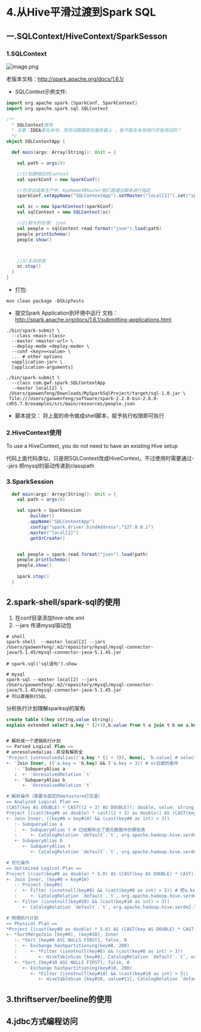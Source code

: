 # 4.从Hive平滑过渡到Spark SQL

## 一.SQLContext/HiveContext/SparkSesson

### 1.SQLContext
![image.png](https://upload-images.jianshu.io/upload_images/7220971-7e390a4d3fdf704d.png?imageMogr2/auto-orient/strip%7CimageView2/2/w/1240)

老版本文档：http://spark.apache.org/docs/1.6.1/


- SQLContext示例文件:

```scala
import org.apache.spark.{SparkConf, SparkContext}
import org.apache.spark.sql.SQLContext

/**
  * SQLContext使用
  * 注意：IDEA是在本地，而测试数据是在服务器上 ，能不能在本地进行开发测试的？
  */
object SQLContextApp {

  def main(args: Array[String]): Unit = {

    val path = args(0)

    //1)创建相应的Context
    val sparkConf = new SparkConf()

    //在测试或者生产中，AppName和Master我们是通过脚本进行指定
    sparkConf.setAppName("SQLContextApp").setMaster("local[2]").set("spark.driver.bindAddress","127.0.0.1")

    val sc = new SparkContext(sparkConf)
    val sqlContext = new SQLContext(sc)

    //2)相关的处理: json
    val people = sqlContext.read.format("json").load(path)
    people.printSchema()
    people.show()



    //3)关闭资源
    sc.stop()
  }
}
```

- 打包:
```shell
mvn clean package -DSkipTests
```

- 提交Spark Application到环境中运行
文档： http://spark.apache.org/docs/1.6.1/submitting-applications.html

```
./bin/spark-submit \
  --class <main-class>
  --master <master-url> \
  --deploy-mode <deploy-mode> \
  --conf <key>=<value> \
  ... # other options
  <application-jar> \
  [application-arguments]
  
./bin/spark-submit \
  --class com.gwf.spark.SQLContextApp
  --master local[2] \
 /Users/gaowenfeng/Downloads/MySparkSqlProject/target/sql-1.0.jar \
 file:///Users/gaowenfeng/software/spark-2.2.0-bin-2.6.0-cdh5.7.0/examples/src/main/resources/people.json

```

- 脚本提交：
将上面的命令做成shell脚本，赋予执行权限即可执行
### 2.HiveContext使用

To use a HiveContext, you do not need to have an existing Hive setup

代码上面代码类似，只是把SQLContext改成HiveContext。不过使用时需要通过--jars 把mysql的驱动传递到classpath

### 3.SparkSession

```scala
  def main(args: Array[String]): Unit = {
    val path = args(0)

    val spark = SparkSession
        .builder()
        .appName("SQLContextApp")
        .config("spark.driver.bindAddress","127.0.0.1")
        .master("local[2]")
        .getOrCreate()


    val people = spark.read.format("json").load(path)
    people.printSchema()
    people.show()
    
    spark.stop()
  }
```


## 2.spark-shell/spark-sql的使用


1. 在conf目录添加hive-site.xml
2. --jars 传递mysql驱动包

```shell
# shell
spark-shell  --master local[2] --jars /Users/gaowenfeng/.m2/repository/mysql/mysql-connector-java/5.1.45/mysql-connector-java-5.1.45.jar

# spark.sql('sql语句').show

# mysql
spark-sql --master local[2] --jars /Users/gaowenfeng/.m2/repository/mysql/mysql-connector-java/5.1.45/mysql-connector-java-5.1.45.jar
# 可以直接执行SQL
```

分析执行计划理解sparksql的架构

```sql
create table t(key string,value string);
explain extended select a.key * (2+3),b.value from t a join t b on a.key = b.key and a.key > 3;


# 解析成一个逻辑执行计划
== Parsed Logical Plan ==
# unresolvedalias：并没有解析全
'Project [unresolvedalias(('a.key * (2 + 3)), None), 'b.value] # select 的两个字段
+- 'Join Inner, (('a.key = 'b.key) && ('a.key > 3)) # or后面的条件
   :- 'SubqueryAlias a
   :  +- 'UnresolvedRelation `t`
   +- 'SubqueryAlias b
      +- 'UnresolvedRelation `t`

# 解析操作（需要与底层的metastore打交道）
== Analyzed Logical Plan ==
(CAST(key AS DOUBLE) * CAST((2 + 3) AS DOUBLE)): double, value: string # 将a.key ， (2+3) 分别转换成double类型
Project [(cast(key#8 as double) * cast((2 + 3) as double)) AS (CAST(key AS DOUBLE) * CAST((2 + 3) AS DOUBLE))#12, value#11] # select 的两个字段
+- Join Inner, ((key#8 = key#10) && (cast(key#8 as int) > 3))
   :- SubqueryAlias a
   :  +- SubqueryAlias t # 已经解析出了使元数据中的哪张表
   :     +- CatalogRelation `default`.`t`, org.apache.hadoop.hive.serde2.lazy.LazySimpleSerDe, [key#8, value#9]
   +- SubqueryAlias b
      +- SubqueryAlias t
         +- CatalogRelation `default`.`t`, org.apache.hadoop.hive.serde2.lazy.LazySimpleSerDe, [key#10, value#11]

# 优化操作
== Optimized Logical Plan ==
Project [(cast(key#8 as double) * 5.0) AS (CAST(key AS DOUBLE) * CAST((2 + 3) AS DOUBLE))#12, value#11]
+- Join Inner, (key#8 = key#10)
   :- Project [key#8]
   :  +- Filter (isnotnull(key#8) && (cast(key#8 as int) > 3)) # 把a.key>3 提到前面来，先过滤，
   :     +- CatalogRelation `default`.`t`, org.apache.hadoop.hive.serde2.lazy.LazySimpleSerDe, [key#8, value#9]
   +- Filter (isnotnull(key#10) && (cast(key#10 as int) > 3))
      +- CatalogRelation `default`.`t`, org.apache.hadoop.hive.serde2.lazy.LazySimpleSerDe, [key#10, value#11]

# 物理执行计划
== Physical Plan ==
*Project [(cast(key#8 as double) * 5.0) AS (CAST(key AS DOUBLE) * CAST((2 + 3) AS DOUBLE))#12, value#11]
+- *SortMergeJoin [key#8], [key#10], Inner
   :- *Sort [key#8 ASC NULLS FIRST], false, 0
   :  +- Exchange hashpartitioning(key#8, 200)
   :     +- *Filter (isnotnull(key#8) && (cast(key#8 as int) > 3))
   :        +- HiveTableScan [key#8], CatalogRelation `default`.`t`, org.apache.hadoop.hive.serde2.lazy.LazySimpleSerDe, [key#8, value#9]
   +- *Sort [key#10 ASC NULLS FIRST], false, 0
      +- Exchange hashpartitioning(key#10, 200)
         +- *Filter (isnotnull(key#10) && (cast(key#10 as int) > 3))
            +- HiveTableScan [key#10, value#11], CatalogRelation `default`.`t`, org.apache.hadoop.hive.serde2.lazy.LazySimpleSerDe, [key#10, value#11]
```
## 3.thriftserver/beeline的使用
## 4.jdbc方式编程访问